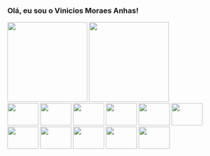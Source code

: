 ### Olá, eu sou o Vinicios Moraes Anhas!
<img height="180em" src="https://github-readme-stats.vercel.app/api?username=viniciosAnhas&show_icons=true&theme=dracula&include_all_commits=true&count_private=true"/>
<img height="180em" src="https://github-readme-stats.vercel.app/api/top-langs/?username=viniciosAnhas&layout=compact&langs_count=7&theme=dracula"/>

<div>
  
  <img height = "50" width = "70" src = https://cdn.jsdelivr.net/gh/devicons/devicon/icons/html5/html5-original.svg>
  <img height = "50" width = "70" src = https://cdn.jsdelivr.net/gh/devicons/devicon/icons/css3/css3-original.svg>
  <img height = "50" width = "70" src= https://cdn.jsdelivr.net/gh/devicons/devicon/icons/javascript/javascript-original.svg />
  <img height = "50" width = "70" src= https://cdn.jsdelivr.net/gh/devicons/devicon/icons/python/python-original.svg />
  <img height = "50" width = "70" src= https://cdn.jsdelivr.net/gh/devicons/devicon/icons/mysql/mysql-original.svg />
  <img height = "50" width = "70" src= https://cdn.jsdelivr.net/gh/devicons/devicon/icons/linux/linux-original.svg />
  <img height = "50" width = "70" src= https://cdn.jsdelivr.net/gh/devicons/devicon/icons/arduino/arduino-original.svg />
  <img height = "50" width = "70" src= https://cdn.jsdelivr.net/gh/devicons/devicon/icons/raspberrypi/raspberrypi-original.svg />
  <img height = "50" width = "70" src="https://cdn.jsdelivr.net/gh/devicons/devicon/icons/vscode/vscode-original.svg" />
  <img height = "50" width = "70"src="https://cdn.jsdelivr.net/gh/devicons/devicon/icons/bash/bash-plain.svg" />
  <img height = "50" width = "70" src="https://cdn.jsdelivr.net/gh/devicons/devicon/icons/putty/putty-original.svg" />

</div>
